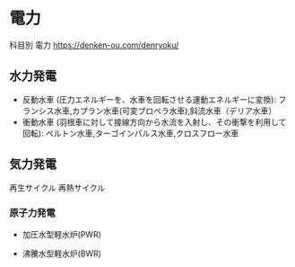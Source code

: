 # 電力
科目別 電力
https://denken-ou.com/denryoku/

## 水力発電
- 反動水車 (圧力エネルギーを、水車を回転させる運動エネルギーに変換): フランシス水車,カプラン水車(可変プロペラ水車),斜流水車（デリア水車）
- 衝動水車 (羽根車に対して接線方向から水流を入射し、その衝撃を利用して回転): ペルトン水車,ターゴインパルス水車,クロスフロー水車

## 気力発電
再生サイクル
再熱サイクル

### 原子力発電

- 加圧水型軽水炉(PWR)

- 沸騰水型軽水炉(BWR)
